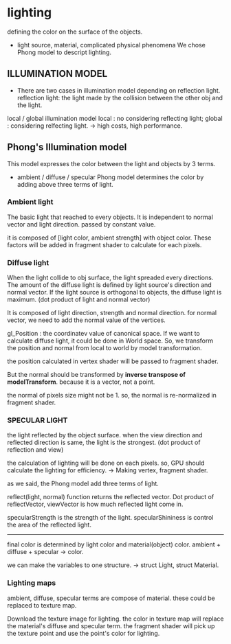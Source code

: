 # lighting
defining the color on the surface of the objects.
- light source, material, complicated physical phenomena
We chose Phong model to descript lighting.

## ILLUMINATION MODEL
- There are two cases in illumination model depending on reflection light.
reflection light: the light made by the collision between the other obj and the light.

local / global illumination model
local : no considering reflecting light;
global : considering relfecting light. -> high costs, high performance.

## Phong's Illumination model
This model expresses the color between the light and objects by 3 terms.
- ambient / diffuse / specular
Phong model determines the color by adding above three terms of light.

### Ambient light
The basic light that reached to every objects. It is independent to normal vector and light direction.
passed by constant value.

it is composed of [light color, ambient strength] with object color.
These factors will be added in fragment shader to calculate for each pixels.

### Diffuse light
When the light collide to obj surface, the light spreaded every directions.
The amount of the diffuse light is defined by light source's direction and normal vector.
If the light source is orthogonal to objects, the diffuse light is maximum. (dot product of light and normal vector)

It is composed of light direction, strength and normal direction.
for normal vector, we need to add the normal value of the vertices.

gl_Position : the coordinatev value of canonical space.
If we want to calculate diffuse light, it could be done in World space. So, we transform the position and normal from local to world by model transformation.

the position calculated in vertex shader will be passed to fragment shader.

But the normal should be transformed by **inverse transpose of modelTransform**. because it is a vector, not a point.

the normal of pixels size might not be 1. so, the normal is re-normalized in fragment shader.

### SPECULAR LIGHT

the light reflected by the object surface.
when the view direction and reflected direction is same, the light is the strongest. (dot product of reflection and view)

the calculation of lighting will be done on each pixels. so, GPU should calculate the lighting for efficiency.
-> Making vertex, fragment shader.

as we said, the Phong model add three terms of light.

reflect(light, normal) function returns the reflected vector.
Dot product of reflectVector, viewVector is how much reflected light come in.

specularStrength is the strength of the light.
specularShininess is control the area of the reflected light.

---

final color is determined by light color and material(object) color.
ambient + diffuse + specular -> color.

we can make the variables to one structure.
-> struct Light, struct Material.


### Lighting maps
ambient, diffuse, specular terms are compose of material.
these could be replaced to texture map.

Download the texture image for lighting.
the color in texture map will replace the material's diffuse and specular term. the fragment shader will pick up the texture point and use the point's color for lighting.
